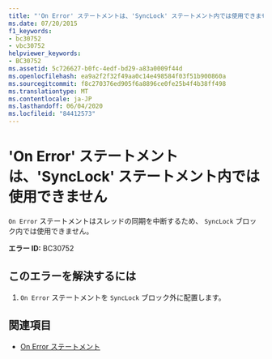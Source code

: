 ```yaml
---
title: "'On Error' ステートメントは、'SyncLock' ステートメント内では使用できません"
ms.date: 07/20/2015
f1_keywords:
- bc30752
- vbc30752
helpviewer_keywords:
- BC30752
ms.assetid: 5c726627-b0fc-4edf-bd29-a83a0009f44d
ms.openlocfilehash: ea9a2f2f32f49aa0c14e498584f03f51b900860a
ms.sourcegitcommit: f8c270376ed905f6a8896ce0fe25b4f4b38ff498
ms.translationtype: MT
ms.contentlocale: ja-JP
ms.lasthandoff: 06/04/2020
ms.locfileid: "84412573"
---
```

# <a name="on-error-statements-are-not-valid-within-synclock-statements"></a>'On Error' ステートメントは、'SyncLock' ステートメント内では使用できません
`On Error` ステートメントはスレッドの同期を中断するため、 `SyncLock` ブロック内では使用できません。  
  
 **エラー ID:** BC30752  
  
## <a name="to-correct-this-error"></a>このエラーを解決するには  
  
1. `On Error` ステートメントを `SyncLock` ブロック外に配置します。  
  
## <a name="see-also"></a>関連項目

- [On Error ステートメント](../language-reference/statements/on-error-statement.md)
